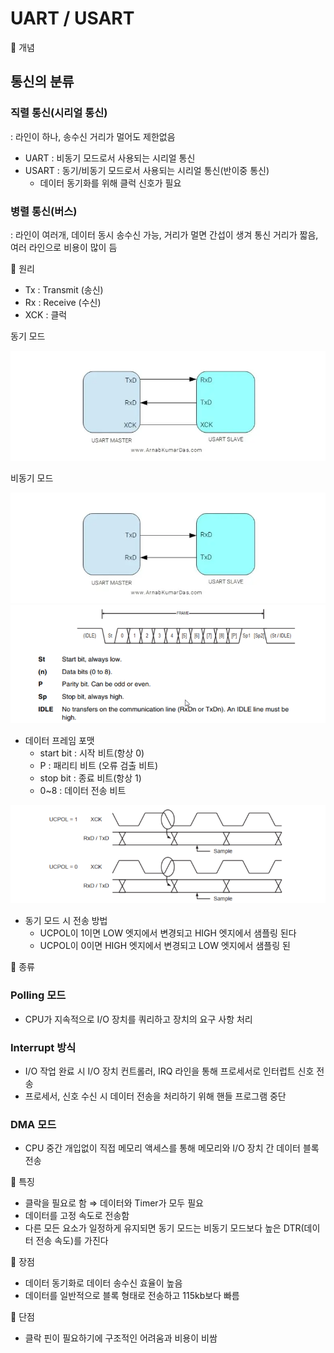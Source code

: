 # UART / USART

<aside>
📖 개념

## 통신의 분류

### 직렬 통신(시리얼 통신)

: 라인이 하나, 송수신 거리가 멀어도 제한없음

- UART : 비동기 모드로서 사용되는 시리얼 통신
- USART : 동기/비동기 모드로서 사용되는 시리얼 통신(반이중 통신)
    - 데이터 동기화를 위해 클럭 신호가 필요

### 병렬 통신(버스)

: 라인이 여러개, 데이터 동시 송수신 가능, 거리가 멀면 간섭이 생겨 통신 거리가 짧음, 여러 라인으로 비용이 많이 듬

</aside>

<aside>
📖 원리

- Tx : Transmit (송신)
- Rx : Receive (수신)
- XCK : 클럭

동기 모드

<img src='./asynchronous.png'>

비동기 모드

<img src='./synchronized.png'>

<img src='./bit.png'>

- 데이터 프레임 포맷
    - start bit : 시작 비트(항상 0)
    - P : 패리티 비트 (오류 검출 비트)
    - stop bit : 종료 비트(항상 1)
    - 0~8 : 데이터 전송 비트

<img src='./send.png'>

- 동기 모드 시 전송 방법
    - UCPOL이 1이면 LOW 엣지에서 변경되고 HIGH 엣지에서 샘플링 된다
    - UCPOL이 0이면 HIGH 엣지에서 변경되고 LOW 엣지에서 샘플링 된
</aside>

<aside>
📖 종류

### Polling 모드

- CPU가 지속적으로 I/O 장치를 쿼리하고 장치의 요구 사항 처리

### Interrupt 방식

- I/O 작업 완료 시 I/O 장치 컨트롤러, IRQ 라인을 통해 프로세서로 인터럽트 신호 전송
- 프로세서, 신호 수신 시 데이터 전송을 처리하기 위해 핸들 프로그램 중단

### DMA 모드

- CPU 중간 개입없이 직접 메모리 액세스를 통해 메모리와 I/O 장치 간 데이터 블록 전송
</aside>

<aside>
📖 특징

- 클락을 필요로 함 ⇒ 데이터와 Timer가 모두 필요
- 데이터를 고정 속도로 전송함
- 다른 모든 요소가 일정하게 유지되면 동기 모드는 비동기 모드보다 높은 DTR(데이터 전송 속도)를 가진다
</aside>

<aside>
📖 장점

- 데이터 동기화로 데이터 송수신 효율이 높음
- 데이터를 일반적으로 블록 형태로 전송하고 115kb보다 빠름
</aside>

<aside>
📖 단점

- 클락 핀이 필요하기에 구조적인 어려움과 비용이 비쌈
</aside>